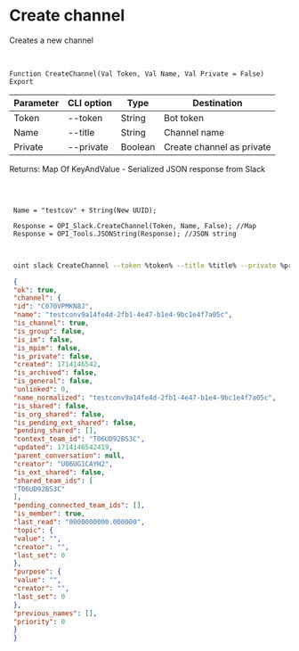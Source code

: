﻿---
sidebar_position: 3
---

# Create channel
 Creates a new channel


<br/>


`Function CreateChannel(Val Token, Val Name, Val Private = False) Export`

 | Parameter | CLI option | Type | Destination |
 |-|-|-|-|
 | Token | --token | String | Bot token |
 | Name | --title | String | Channel name |
 | Private | --private | Boolean | Create channel as private |

 
 Returns: Map Of KeyAndValue - Serialized JSON response from Slack

<br/>




```bsl title="Code example"
 
 Name = "testcov" + String(New UUID);
 
 Response = OPI_Slack.CreateChannel(Token, Name, False); //Map
 Response = OPI_Tools.JSONString(Response); //JSON string
 
```
	


```sh title="CLI command example"
 
 oint slack CreateChannel --token %token% --title %title% --private %private%

```

```json title="Result"
 {
 "ok": true,
 "channel": {
 "id": "C070VPMKN8J",
 "name": "testconv9a14fe4d-2fb1-4e47-b1e4-9bc1e4f7a05c",
 "is_channel": true,
 "is_group": false,
 "is_im": false,
 "is_mpim": false,
 "is_private": false,
 "created": 1714146542,
 "is_archived": false,
 "is_general": false,
 "unlinked": 0,
 "name_normalized": "testconv9a14fe4d-2fb1-4e47-b1e4-9bc1e4f7a05c",
 "is_shared": false,
 "is_org_shared": false,
 "is_pending_ext_shared": false,
 "pending_shared": [],
 "context_team_id": "T06UD92BS3C",
 "updated": 1714146542419,
 "parent_conversation": null,
 "creator": "U06UG1CAYH2",
 "is_ext_shared": false,
 "shared_team_ids": [
 "T06UD92BS3C"
 ],
 "pending_connected_team_ids": [],
 "is_member": true,
 "last_read": "0000000000.000000",
 "topic": {
 "value": "",
 "creator": "",
 "last_set": 0
 },
 "purpose": {
 "value": "",
 "creator": "",
 "last_set": 0
 },
 "previous_names": [],
 "priority": 0
 }
 }
```
